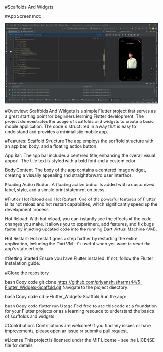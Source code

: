 #Scaffolds And Widgets

#App Screenshot:

![App Screenshot](https://github.com/priyanshusharma44/4-Flutter_Hot_Reload/blob/main/Screenshot%202023-12-16%20140122.png
)

#Overview:
Scaffolds And Widgets is a simple Flutter project that serves as a great starting point for beginners learning Flutter development. The project demonstrates the usage of scaffolds and widgets to create a basic mobile application. The code is structured in a way that is easy to understand and provides a minimalistic mobile app.

#Features:
Scaffold Structure
The app employs the scaffold structure with an app bar, body, and a floating action button.

App Bar:
The app bar includes a centered title, enhancing the overall visual appeal. The title text is styled with a bold font and a custom color.

Body Content:
The body of the app contains a centered image widget, creating a visually appealing and straightforward user interface.

Floating Action Button:
A floating action button is added with a customized label, style, and a simple print statement on press.

#Flutter Hot Reload and Hot Restart:
One of the powerful features of Flutter is its hot reload and hot restart capabilities, which significantly speed up the development process.

Hot Reload: With hot reload, you can instantly see the effects of the code changes you make. It allows you to experiment, add features, and fix bugs faster by injecting updated code into the running Dart Virtual Machine (VM).

Hot Restart: Hot restart goes a step further by restarting the entire application, including the Dart VM. It's useful when you want to reset the app's state entirely.

#Getting Started
Ensure you have Flutter installed. If not, follow the Flutter installation guide.

#Clone the repository:

bash
Copy code
git clone https://github.com/priyanshusharma44/5-Flutter_Widgets-Scaffold.git
Navigate to the project directory:

bash
Copy code
cd 5-Flutter_Widgets-Scaffold
Run the app:

bash
Copy code
flutter run
Usage
Feel free to use this code as a foundation for your Flutter projects or as a learning resource to understand the basics of scaffolds and widgets.

#Contributions
Contributions are welcome! If you find any issues or have improvements, please open an issue or submit a pull request.

#License
This project is licensed under the MIT License - see the LICENSE file for details.

